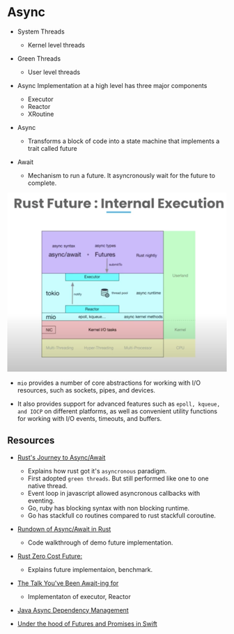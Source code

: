 # Async

- System Threads
    - Kernel level threads
- Green Threads
    - User level threads

- Async Implementation at a high level has three major components 
    - Executor
    - Reactor
    - XRoutine

- Async
    - Transforms a block of code into a state machine that implements a trait called future
- Await
    - Mechanism to run a future. It asyncronously wait for the future to complete.

![](./screen/RustFuture.png)

- `mio` provides a number of core abstractions for working with I/O resources, such as sockets, pipes, and devices.

- It also provides support for advanced features such as `epoll, kqueue, and IOCP` on different platforms, as well as convenient utility functions for working with I/O events, timeouts, and buffers.

## Resources

- [Rust's Journey to Async/Await](https://www.youtube.com/watch?v=lJ3NC-R3gSI)
    - Explains how rust got it's `asyncronous` paradigm.
    - First adopted `green threads`. But still performed like one to one native thread.
    - Event loop in javascript allowed asyncronous callbacks with eventing.
    - Go, ruby has blocking syntax with non blocking runtime.
    - Go has stackfull co routines compared to rust stackfull coroutine. 

- [Rundown of Async/Await in Rust](https://www.youtube.com/watch?v=IE91l4kR0wo)
    - Code walkthrough of demo future implementation.

- [Rust Zero Cost Future:](https://www.youtube.com/watch?v=skos4B5x7qE) 
    - Explains future implementaion, benchmark.

- [The Talk You've Been Await-ing for](https://www.youtube.com/watch?v=NNwK5ZPAJCk&t=306s)
    -  Implementaton of executor, Reactor

- [Java Async Dependency Management](https://gist.github.com/benjchristensen/4677544)

- [Under the hood of Futures and Promises in Swift](https://swiftbysundell.com/articles/under-the-hood-of-futures-and-promises-in-swift/)